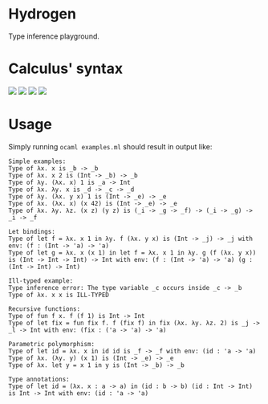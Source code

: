 # Hydrogen
Type inference playground.

# Calculus' syntax
<img src="https://render.githubusercontent.com/render/math?math=\text{var} \ni x,\dots">

<img src="https://render.githubusercontent.com/render/math?math=\text{tvar} \ni \alpha,\dots">

<img src="https://render.githubusercontent.com/render/math?math=\text{type} \ni \tau \Coloneqq \alpha \mid \text{Int} \mid \tau \rightarrow \tau">

<img src="https://render.githubusercontent.com/render/math?math=\text{expr} \ni e \Coloneqq x \mid n \mid \lambda x . e \mid \text{fun} f x . e \mid e \: e \mid \text{let} x = e \: \text{in} \: e">

# Usage
Simply running `ocaml examples.ml` should result in output like:
```
Simple examples:
Type of λx. x is _b -> _b
Type of λx. x 2 is (Int -> _b) -> _b
Type of λy. (λx. x) 1 is _a -> Int
Type of λx. λy. x is _d -> _c -> _d
Type of λy. (λx. y x) 1 is (Int -> _e) -> _e
Type of λx. (λx. x) (x 42) is (Int -> _e) -> _e
Type of λx. λy. λz. (x z) (y z) is (_i -> _g -> _f) -> (_i -> _g) -> _i -> _f

Let bindings:
Type of let f = λx. x 1 in λy. f (λx. y x) is (Int -> _j) -> _j with env: (f : (Int -> 'a) -> 'a)
Type of let g = λx. x (x 1) in let f = λx. x 1 in λy. g (f (λx. y x)) is (Int -> Int -> Int) -> Int with env: (f : (Int -> 'a) -> 'a) (g : (Int -> Int) -> Int)

Ill-typed example:
Type inference error: The type variable _c occurs inside _c -> _b
Type of λx. x x is ILL-TYPED

Recursive functions:
Type of fun f x. f (f 1) is Int -> Int
Type of let fix = fun fix f. f (fix f) in fix (λx. λy. λz. 2) is _j -> _l -> Int with env: (fix : ('a -> 'a) -> 'a)

Parametric polymorphism:
Type of let id = λx. x in id id is _f -> _f with env: (id : 'a -> 'a)
Type of λx. (λy. y) (x 1) is (Int -> _e) -> _e
Type of λx. let y = x 1 in y is (Int -> _b) -> _b

Type annotations:
Type of let id = (λx. x : a -> a) in (id : b -> b) (id : Int -> Int) is Int -> Int with env: (id : 'a -> 'a)
```
